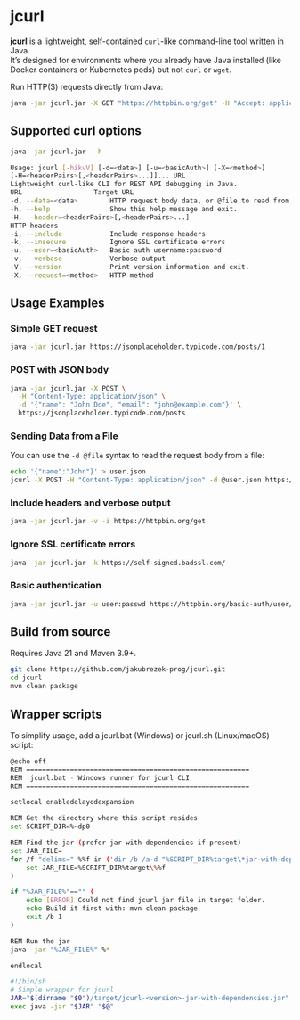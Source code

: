 # jcurl 

**jcurl** is a lightweight, self-contained `curl`-like command-line tool written in Java.  
It’s designed for environments where you already have Java installed (like Docker containers or Kubernetes pods) but not `curl` or `wget`.

Run HTTP(S) requests directly from Java:

```bash
java -jar jcurl.jar -X GET "https://httpbin.org/get" -H "Accept: application/json"
```

## Supported curl options
```bash
java -jar jcurl.jar  -h

Usage: jcurl [-hikvV] [-d=<data>] [-u=<basicAuth>] [-X=<method>]
[-H=<headerPairs>[,<headerPairs>...]]... URL
Lightweight curl-like CLI for REST API debugging in Java.
URL                  Target URL
-d, --data=<data>        HTTP request body data, or @file to read from file
-h, --help               Show this help message and exit.
-H, --header=<headerPairs>[,<headerPairs>...]
HTTP headers
-i, --include            Include response headers
-k, --insecure           Ignore SSL certificate errors
-u, --user=<basicAuth>   Basic auth username:password
-v, --verbose            Verbose output
-V, --version            Print version information and exit.
-X, --request=<method>   HTTP method
```
## Usage Examples

### Simple GET request
```bash
java -jar jcurl.jar https://jsonplaceholder.typicode.com/posts/1
```

### POST with JSON body
```bash
java -jar jcurl.jar -X POST \
  -H "Content-Type: application/json" \
  -d '{"name": "John Doe", "email": "john@example.com"}' \
  https://jsonplaceholder.typicode.com/posts
```

### Sending Data from a File

You can use the `-d @file` syntax to read the request body from a file:

```bash
echo '{"name":"John"}' > user.json
jcurl -X POST -H "Content-Type: application/json" -d @user.json https://httpbin.org/post
```

### Include headers and verbose output
```bash
java -jar jcurl.jar -v -i https://httpbin.org/get
```

### Ignore SSL certificate errors

```bash
java -jar jcurl.jar -k https://self-signed.badssl.com/
```

### Basic authentication

```bash
java -jar jcurl.jar -u user:passwd https://httpbin.org/basic-auth/user/passwd
```

## Build from source

Requires Java 21 and Maven 3.9+.
```bash
git clone https://github.com/jakubrezek-prog/jcurl.git
cd jcurl
mvn clean package
```

## Wrapper scripts
To simplify usage, add a jcurl.bat (Windows) or jcurl.sh (Linux/macOS) script:

```bash
@echo off
REM ========================================================
REM  jcurl.bat - Windows runner for jcurl CLI
REM ========================================================

setlocal enabledelayedexpansion

REM Get the directory where this script resides
set SCRIPT_DIR=%~dp0

REM Find the jar (prefer jar-with-dependencies if present)
set JAR_FILE=
for /f "delims=" %%f in ('dir /b /a-d "%SCRIPT_DIR%target\*jar-with-dependencies.jar" 2^>nul') do (
    set JAR_FILE=%SCRIPT_DIR%target\%%f
)

if "%JAR_FILE%"=="" (
    echo [ERROR] Could not find jcurl jar file in target folder.
    echo Build it first with: mvn clean package
    exit /b 1
)

REM Run the jar
java -jar "%JAR_FILE%" %*

endlocal
```

```bash
#!/bin/sh
# Simple wrapper for jcurl
JAR="$(dirname "$0")/target/jcurl-<version>-jar-with-dependencies.jar"
exec java -jar "$JAR" "$@"
```

